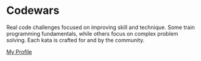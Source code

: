 # Codewars

Real code challenges focused on improving skill and technique. Some train programming fundamentals, while others focus on complex problem solving. Each kata is crafted for and by the community.

[My Profile](https://www.codewars.com/users/iNikolas)